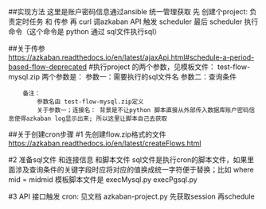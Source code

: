 ##实现方法  这里是账户密码信息通过ansible 统一管理获取
先 创建个project: 负责定时任务 和 传参
再 curl 调azkaban API 触发 scheduler
最后 scheduler 执行 命令（这个命令是 python 通过 sql文件执行sql）


##关于传参
https://azkaban.readthedocs.io/en/latest/ajaxApi.html#schedule-a-period-based-flow-deprecated
#执行project 的两个参数，见模板文件： test-flow-mysql.zip
    两个参数是： 
		参数一：需要执行的sql文件名
		参数二：查询条件

		备注：
			参数名由 test-flow-mysql.zip定义
			关于参数一；连接名： 背景是不让python 脚本直接从外部传入数据库账户密码信息使得azkaban log显示出来; 所以这里让脚本自己去获取 
		
##关于创建cron步骤
#1 先创建flow.zip格式的文件
https://azkaban.readthedocs.io/en/latest/createFlows.html

#2 准备sql文件 和连接信息 和脚本文件
	sql文件是执行cron的脚本文件，如果里面涉及查询条件的关键字段时应将对应的值换成统一字符便于替换；比如 where mid = midmid
	模板脚本文件是 execMysql.py execPgsql.py
	
#3 API 接口触发 cron: 见文档 azkaban-project.py
	先获取session 
	再schedule
	